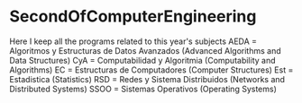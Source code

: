 # SecondOfComputerEngineering
Here I keep all the programs related to this year's subjects
AEDA = Algoritmos y Estructuras de Datos Avanzados (Advanced Algorithms and Data Structures)
CyA = Computabilidad y Algoritmia (Computability and Algorithms)
EC = Estructuras de Computadores (Computer Structures)
Est = Estadistica (Statistics)
RSD = Redes y Sistema Distribuidos (Networks and Distributed Systems)
SSOO = Sistemas Operativos (Operating Systems)
